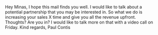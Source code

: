 Hey Minas, I hope this mail finds you well. I would like to talk about a potential partnership that you may be interested in. So what we do is increasing your sales X time and give you all the revenue upfront. Thoughts? Are you in? I would like to talk more on that with a video call on Friday. Kind regards, Paul Contis 